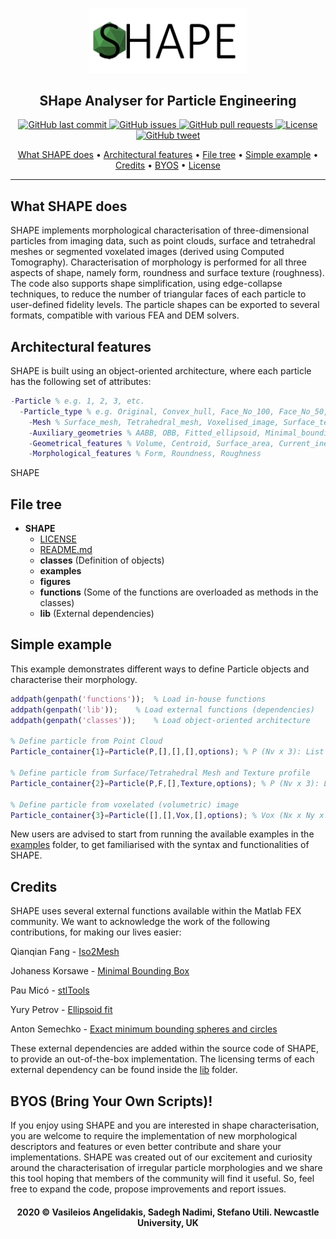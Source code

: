 <p align="center"><img width=50% src="https://github.com/vsangelidakis/SHAPE/blob/master/figures/SHAPE_Logo_Extended.png"></p>
<h2 align="center">SHape Analyser for Particle Engineering</a></h2>
<p align="center">
    <a href="https://github.com/vsangelidakis/SHAPE/commits/master">
    <img src="https://img.shields.io/github/last-commit/vsangelidakis/SHAPE.svg?style=flat-square&logo=github&logoColor=white"
         alt="GitHub last commit">
    <a href="https://github.com/vsangelidakis/SHAPE/issues">
    <img src="https://img.shields.io/github/issues-raw/vsangelidakis/SHAPE.svg?style=flat-square&logo=github&logoColor=white"
         alt="GitHub issues">
    <a href="https://github.com/vsangelidakis/SHAPE/pulls">
    <img src="https://img.shields.io/github/issues-pr-raw/vsangelidakis/SHAPE.svg?style=flat-square&logo=github&logoColor=white"
         alt="GitHub pull requests">
    <a href="https://opensource.org/licenses/GPL-3.0">
    <img src="https://img.shields.io/badge/license-GPL-blue.svg"
         alt="License">
    <a href="https://twitter.com/intent/tweet?text=SHape Analyser for Particle Engineering: &url=https%3A%2F%2Fgithub.com%2Fvsangelidakis%2FSHAPE">
    <img src="https://img.shields.io/twitter/url/https/github.com/vsangelidakis/SHAPE.svg?style=flat-square&logo=twitter"
         alt="GitHub tweet">
</p>
<p align="center">
  <a href="#what-shape-does">What SHAPE does</a> •
  <a href="#architectural-features">Architectural features</a> •
  <a href="#file-tree">File tree</a> •
  <a href="#simple-example">Simple example</a> •
  <a href="#credits">Credits</a> •
  <a href="#byos-bring-your-own-scripts">BYOS</a> •
  <a href="#license">License</a>
</p>

---

## What SHAPE does
SHAPE implements morphological characterisation of three-dimensional particles from imaging data, such as point clouds, surface and tetrahedral meshes or segmented voxelated images (derived using Computed Tomography). Characterisation of morphology is performed for all three aspects of shape, namely form, roundness and surface texture (roughness). The code also supports shape simplification, using edge-collapse techniques, to reduce the number of triangular faces of each particle to user-defined fidelity levels. The particle shapes can be exported to several formats, compatible with various FEA and DEM solvers.

## Architectural features
SHAPE is built using an object-oriented architecture, where each particle has the following set of attributes:

```Matlab
-Particle % e.g. 1, 2, 3, etc.
  -Particle_type % e.g. Original, Convex_hull, Face_No_100, Face_No_50, etc.
    -Mesh % Surface_mesh, Tetrahedral_mesh, Voxelised_image, Surface_texture
    -Auxiliary_geometries % AABB, OBB, Fitted_ellipsoid, Minimal_bounding_sphere, Maximal_inscribed_sphere
    -Geometrical_features % Volume, Centroid, Surface_area, Current_inertia_tensor, Principal_inertia_tensor, Principal_orientations
    -Morphological_features % Form, Roundness, Roughness
```
SHAPE
## File tree
- __SHAPE__
  - [LICENSE](LICENSE)
  - [README.md](README.md)
  - __classes__ (Definition of objects)
  - __examples__
  - __figures__
  - __functions__ (Some of the functions are overloaded as methods in the classes)
  - __lib__ (External dependencies)


## Simple example
This example demonstrates different ways to define Particle objects and characterise their morphology.

```Matlab
addpath(genpath('functions'));	% Load in-house functions
addpath(genpath('lib'));	% Load external functions (dependencies)
addpath(genpath('classes'));	% Load object-oriented architecture

% Define particle from Point Cloud
Particle_container{1}=Particle(P,[],[],[],options); % P (Nv x 3): List of Vertices; options (struct): options for shape characterisation and/or simplification

% Define particle from Surface/Tetrahedral Mesh and Texture profile
Particle_container{2}=Particle(P,F,[],Texture,options); % P (Nv x 3): List of Vertices; F (Nf x 3) or (Nf x 4): List of Faces/Elements; Texture (Nx x Ny): Planar roughness profile

% Define particle from voxelated (volumetric) image
Particle_container{3}=Particle([],[],Vox,[],options); % Vox (Nx x Ny x Nz): Segmented voxelated (3-D) image of particle geometry;
```

New users are advised to start from running the available examples in the [examples](examples) folder, to get familiarised with the syntax and functionalities of SHAPE.

## Credits
SHAPE uses several external functions available within the Matlab FEX community. We want to acknowledge the work of the following contributions, for making our lives easier:

Qianqian Fang - [Iso2Mesh](https://uk.mathworks.com/matlabcentral/fileexchange/68258-iso2mesh)

Johaness Korsawe - [Minimal Bounding Box](https://uk.mathworks.com/matlabcentral/fileexchange/18264-minimal-bounding-box)

Pau Micó - [stlTools](https://uk.mathworks.com/matlabcentral/fileexchange/51200-stltools)

Yury Petrov - [Ellipsoid fit](https://uk.mathworks.com/matlabcentral/fileexchange/24693-ellipsoid-fit)

Anton Semechko - [Exact minimum bounding spheres and circles](https://uk.mathworks.com/matlabcentral/fileexchange/48725-exact-minimum-bounding-spheres-and-circles)

These external dependencies are added within the source code of SHAPE, to provide an out-of-the-box implementation. The licensing terms of each external dependency can be found inside the [lib](lib/) folder.

## BYOS (Bring Your Own Scripts)!
If you enjoy using SHAPE and you are interested in shape characterisation, you are welcome to require the implementation of new morphological descriptors and features or even better contribute and share your implementations. SHAPE was created out of our excitement and curiosity around the characterisation of irregular particle morphologies and we share this tool hoping that members of the community will find it useful. So, feel free to expand the code, propose improvements and report issues.

<h4 align="center">2020 © Vasileios Angelidakis, Sadegh Nadimi, Stefano Utili. Newcastle University, UK</a></h4>